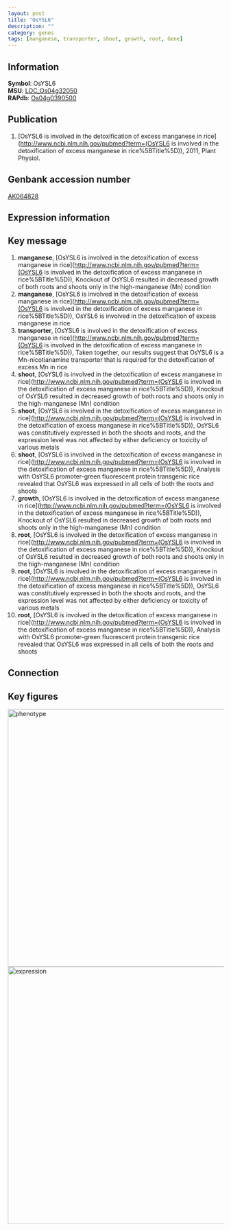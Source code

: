 ```yaml
---
layout: post
title: "OsYSL6"
description: ""
category: genes
tags: [manganese, transporter, shoot, growth, root, Gene]
---
```


## Information
__Symbol__: OsYSL6  
__MSU__: [LOC_Os04g32050](http://rice.plantbiology.msu.edu/cgi-bin/ORF_infopage.cgi?orf=LOC_Os04g32050)  
__RAPdb__: [Os04g0390500](http://rapdb.dna.affrc.go.jp/viewer/gbrowse_details/irgsp1?name=Os04g0390500)  

## Publication
1. [OsYSL6 is involved in the detoxification of excess manganese in rice](http://www.ncbi.nlm.nih.gov/pubmed?term=(OsYSL6 is involved in the detoxification of excess manganese in rice%5BTitle%5D)), 2011, Plant Physiol.

## Genbank accession number
[AK064828](http://www.ncbi.nlm.nih.gov/nuccore/AK064828)

## Expression information

## Key message
1. __manganese__, [OsYSL6 is involved in the detoxification of excess manganese in rice](http://www.ncbi.nlm.nih.gov/pubmed?term=(OsYSL6 is involved in the detoxification of excess manganese in rice%5BTitle%5D)),  Knockout of OsYSL6 resulted in decreased growth of both roots and shoots only in the high-manganese (Mn) condition
2. __manganese__, [OsYSL6 is involved in the detoxification of excess manganese in rice](http://www.ncbi.nlm.nih.gov/pubmed?term=(OsYSL6 is involved in the detoxification of excess manganese in rice%5BTitle%5D)), OsYSL6 is involved in the detoxification of excess manganese in rice
3. __transporter__, [OsYSL6 is involved in the detoxification of excess manganese in rice](http://www.ncbi.nlm.nih.gov/pubmed?term=(OsYSL6 is involved in the detoxification of excess manganese in rice%5BTitle%5D)),  Taken together, our results suggest that OsYSL6 is a Mn-nicotianamine transporter that is required for the detoxification of excess Mn in rice
4. __shoot__, [OsYSL6 is involved in the detoxification of excess manganese in rice](http://www.ncbi.nlm.nih.gov/pubmed?term=(OsYSL6 is involved in the detoxification of excess manganese in rice%5BTitle%5D)),  Knockout of OsYSL6 resulted in decreased growth of both roots and shoots only in the high-manganese (Mn) condition
5. __shoot__, [OsYSL6 is involved in the detoxification of excess manganese in rice](http://www.ncbi.nlm.nih.gov/pubmed?term=(OsYSL6 is involved in the detoxification of excess manganese in rice%5BTitle%5D)),  OsYSL6 was constitutively expressed in both the shoots and roots, and the expression level was not affected by either deficiency or toxicity of various metals
6. __shoot__, [OsYSL6 is involved in the detoxification of excess manganese in rice](http://www.ncbi.nlm.nih.gov/pubmed?term=(OsYSL6 is involved in the detoxification of excess manganese in rice%5BTitle%5D)),  Analysis with OsYSL6 promoter-green fluorescent protein transgenic rice revealed that OsYSL6 was expressed in all cells of both the roots and shoots
7. __growth__, [OsYSL6 is involved in the detoxification of excess manganese in rice](http://www.ncbi.nlm.nih.gov/pubmed?term=(OsYSL6 is involved in the detoxification of excess manganese in rice%5BTitle%5D)),  Knockout of OsYSL6 resulted in decreased growth of both roots and shoots only in the high-manganese (Mn) condition
8. __root__, [OsYSL6 is involved in the detoxification of excess manganese in rice](http://www.ncbi.nlm.nih.gov/pubmed?term=(OsYSL6 is involved in the detoxification of excess manganese in rice%5BTitle%5D)),  Knockout of OsYSL6 resulted in decreased growth of both roots and shoots only in the high-manganese (Mn) condition
9. __root__, [OsYSL6 is involved in the detoxification of excess manganese in rice](http://www.ncbi.nlm.nih.gov/pubmed?term=(OsYSL6 is involved in the detoxification of excess manganese in rice%5BTitle%5D)),  OsYSL6 was constitutively expressed in both the shoots and roots, and the expression level was not affected by either deficiency or toxicity of various metals
10. __root__, [OsYSL6 is involved in the detoxification of excess manganese in rice](http://www.ncbi.nlm.nih.gov/pubmed?term=(OsYSL6 is involved in the detoxification of excess manganese in rice%5BTitle%5D)),  Analysis with OsYSL6 promoter-green fluorescent protein transgenic rice revealed that OsYSL6 was expressed in all cells of both the roots and shoots

## Connection

## Key figures
<img src="http://ricencode.github.io/images/OsYSL6.pheno.png" alt="phenotype"  style="width: 600px;"/>

<img src="http://ricencode.github.io/images/OsYSL6.exp.png" alt="expression"  style="width: 600px;"/>


